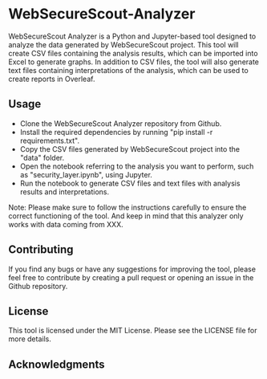 # WebSecureScout-Analyzer

WebSecureScout Analyzer is a Python and Jupyter-based tool designed to analyze the data generated by WebSecureScout project. This tool will create CSV files containing the analysis results, which can be imported into Excel to generate graphs. In addition to CSV files, the tool will also generate text files containing interpretations of the analysis, which can be used to create reports in Overleaf.

## Usage

+ Clone the WebSecureScout Analyzer repository from Github.
+ Install the required dependencies by running "pip install -r requirements.txt".
+ Copy the CSV files generated by WebSecureScout project into the "data" folder.
+ Open the notebook referring to the analysis you want to perform, such as "security_layer.ipynb", using Jupyter.
+ Run the notebook to generate CSV files and text files with analysis results and interpretations.

Note: Please make sure to follow the instructions carefully to ensure the correct functioning of the tool. And keep in mind that this analyzer only works with data coming from XXX.

## Contributing

If you find any bugs or have any suggestions for improving the tool, please feel free to contribute by creating a pull request or opening an issue in the Github repository.

## License

This tool is licensed under the MIT License. Please see the LICENSE file for more details.

## Acknowledgments





